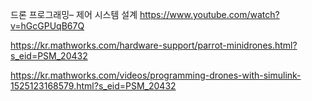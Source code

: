

드론 프로그래밍– 제어 시스템 설계
https://www.youtube.com/watch?v=hGcGPUqB67Q


https://kr.mathworks.com/hardware-support/parrot-minidrones.html?s_eid=PSM_20432

https://kr.mathworks.com/videos/programming-drones-with-simulink-1525123168579.html?s_eid=PSM_20432

